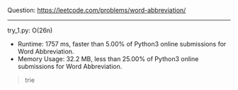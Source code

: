 Question: https://leetcode.com/problems/word-abbreviation/

---

try_1.py: O(26n)

* Runtime: 1757 ms, faster than 5.00% of Python3 online submissions for Word Abbreviation.
* Memory Usage: 32.2 MB, less than 25.00% of Python3 online submissions for Word Abbreviation.

> trie
